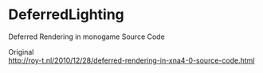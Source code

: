 # DeferredLighting
Deferred Rendering in monogame Source Code

Original</br>
http://roy-t.nl/2010/12/28/deferred-rendering-in-xna4-0-source-code.html
